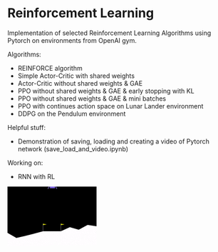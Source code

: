 # Reinforcement Learning
Implementation of selected Reinforcement Learning Algorithms using Pytorch on environments from OpenAI gym.

Algorithms:
* REINFORCE algorithm
* Simple Actor-Critic with shared weights
* Actor-Critic without shared weights & GAE
* PPO without shared weights & GAE & early stopping with KL
* PPO without shared weights & GAE & mini batches
* PPO with continues action space on Lunar Lander environment
* DDPG on the Pendulum environment

Helpful stuff:
* Demonstration of saving, loading and creating a video of Pytorch network (save_load_and_video.ipynb)

Working on:
* RNN with RL

![](lunar_lander.gif)
